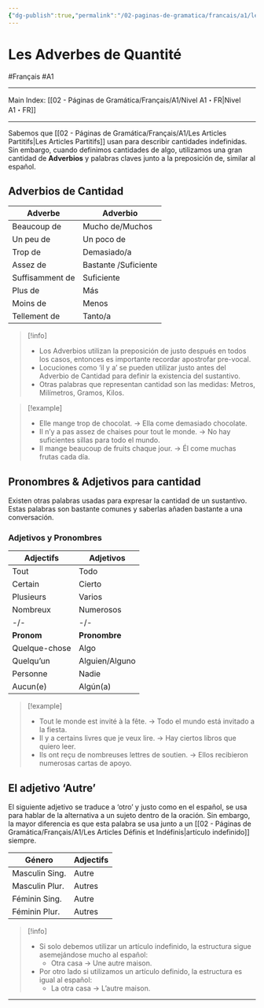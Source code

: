 ```yaml
---
{"dg-publish":true,"permalink":"/02-paginas-de-gramatica/francais/a1/les-adverbes-de-quantite/"}
---
```


# Les Adverbes de Quantité
#Français #A1
___
Main Index: [[02 - Páginas de Gramática/Français/A1/Nivel A1・FR\|Nivel A1・FR]]
___
Sabemos que [[02 - Páginas de Gramática/Français/A1/Les Articles Partitifs\|Les Articles Partitifs]] usan para describir cantidades indefinidas. Sin embargo, cuando definimos cantidades de algo, utilizamos una gran cantidad de **Adverbios** y palabras claves junto a la preposición de, similar al español.

## Adverbios de Cantidad

| Adverbe         | Adverbio             |
| --------------- | -------------------- |
| Beaucoup de     | Mucho de/Muchos      |
| Un peu de       | Un poco de           |
| Trop de         | Demasiado/a          |
| Assez de        | Bastante /Suficiente |
| Suffisamment de | Suficiente           |
| Plus de         | Más                  |
| Moins de        | Menos                |
| Tellement de    | Tanto/a              |

> [!info] 
> - Los Adverbios utilizan la preposición de justo después en todos los casos, entonces es importante recordar apostrofar pre-vocal.
> - Locuciones como ‘il y a’ se pueden utilizar justo antes del Adverbio de Cantidad para definir la existencia del sustantivo.
> - Otras palabras que representan cantidad son las medidas: Metros, Milímetros, Gramos, Kilos.


> [!example] 
> - Elle mange trop de chocolat. → Ella come demasiado chocolate.
> - Il n’y a pas assez de chaises pour tout le monde. → No hay suficientes sillas para todo el mundo.
> - Il mange beaucoup de fruits chaque jour. → Él come muchas frutas cada día.

## Pronombres & Adjetivos para cantidad
Existen otras palabras usadas para expresar la cantidad de un sustantivo. Estas palabras son bastante comunes y saberlas añaden bastante a una conversación.

### Adjetivos y Pronombres

| Adjectifs     | Adjetivos      |
| ------------- | -------------- |
| Tout          | Todo           |
| Certain       | Cierto         |
| Plusieurs     | Varios         |
| Nombreux      | Numerosos      |
| -/-           | -/-            |
| **Pronom**        | **Pronombre**      |
| Quelque-chose | Algo           |
| Quelqu’un     | Alguien/Alguno |
| Personne      | Nadie          |
| Aucun(e)      | Algún(a)       |

> [!example] 
> - Tout le monde est invité à la fête. → Todo el mundo está invitado a la fiesta.
> - Il y a certains livres que je veux lire. → Hay ciertos libros que quiero leer.
> - Ils ont reçu de nombreuses lettres de soutien. → Ellos recibieron numerosas cartas de apoyo.

## El adjetivo ‘Autre’
El siguiente adjetivo se traduce a ‘otro’ y justo como en el español, se usa para hablar de la alternativa a un sujeto dentro de la oración. Sin embargo, la mayor diferencia es que esta palabra se usa junto a un [[02 - Páginas de Gramática/Français/A1/Les Articles Définis et Indéfinis\|artículo indefinido]] siempre.

| Género         | Adjectifs |
| -------------- | --------- |
| Masculin Sing. | Autre     |
| Masculin Plur. | Autres    |
| Féminin Sing.  | Autre     |
| Féminin Plur.  | Autres    |

> [!info] 
> - Si solo debemos utilizar un artículo indefinido, la estructura sigue asemejándose mucho al español:
> 	- Otra casa → Une autre maison.
> - Por otro lado si utilizamos un artículo definido, la estructura es igual al español:
> 	- La otra casa → L’autre maison.


___